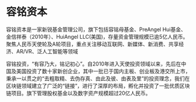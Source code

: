 # 

# 容铭资本

容铭资本是一家新锐基金管理公司，旗下包括容铭母基金、PreAngel Hui基金、金信祥泰（2010年）、HuiAngel LLC(美国)，存量资金管理规模已逾5亿人民币。聚焦人民币天使轮及A轮项目，重点关注移动互联网、新媒体、新消费、共享经济、AR/VR、泛人工智能等领域

容铭投资，“有容乃大，铭记初心”。自2010年进入天使投资领域以来，先后在中国及美国投资了数十家新创企业，其中一批已于国内主板、创业板及港交所上市，秉承一以贯之的“去粗取精、去伪存真、由此及彼、由表及里”的投资理念，我们在区块链领域建立了广泛的“链接”，进行了深厚的布局，孵化并投资了一批优质区块链项目。旗下管理股权基金以及数字资产规模超过20亿人民币。

